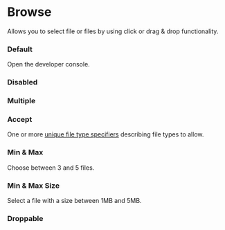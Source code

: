 # Browse

Allows you to select file or files by using click or drag & drop functionality.

<Playground />

<Usage />

<Api />

<GlobalConfig />

<Examples />

### Default

Open the developer console.

<Example src="examples/default" />

### Disabled

<Example src="examples/disabled" />

### Multiple

<Example src="examples/multiple" />

### Accept

One or more [unique file type specifiers](https://developer.mozilla.org/en-US/docs/Web/HTML/Element/input/file#unique_file_type_specifiers) describing file types to allow.

<Example src="examples/accept" />

### Min & Max

Choose between 3 and 5 files.

<Example src="examples/min-and-max" />

### Min & Max Size

Select a file with a size between 1MB and 5MB.

<Example src="examples/min-and-max-size" />

### Droppable

<Example src="examples/droppable" />

<LastModified />
